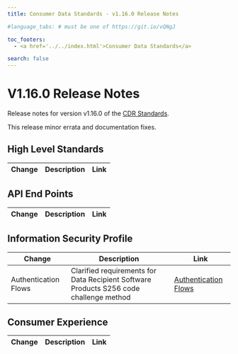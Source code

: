 ```yaml
---
title: Consumer Data Standards - v1.16.0 Release Notes

#language_tabs: # must be one of https://git.io/vQNgJ

toc_footers:
  - <a href='../../index.html'>Consumer Data Standards</a>

search: false
---
```


# V1.16.0 Release Notes
Release notes for version v1.16.0 of the [CDR Standards](../../index.html).

This release minor errata and documentation fixes.

## High Level Standards

|Change|Description|Link|
|------|-----------|----|

## API End Points

|Change|Description|Link|
|------|-----------|----|


## Information Security Profile

|Change|Description|Link|
|------|-----------|----|
| Authentication Flows | Clarified requirements for Data Recipient Software Products S256 code challenge method | [Authentication Flows](../../#authentication-flows) |

## Consumer Experience

|Change|Description|Link|
|------|-----------|----|
